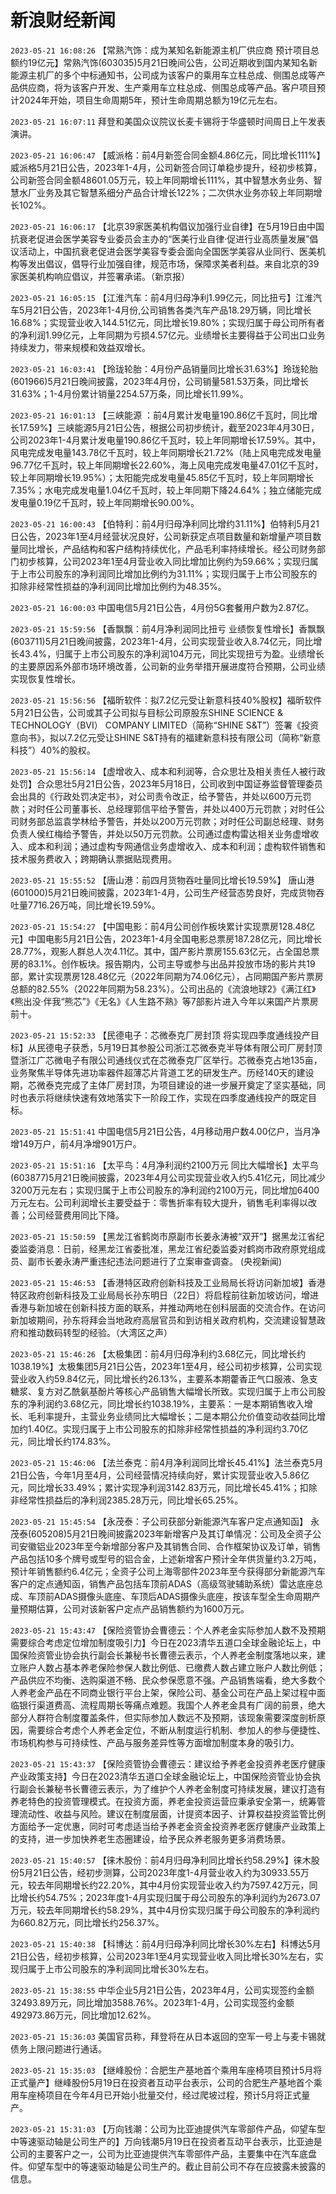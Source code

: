 # 新浪财经新闻
`2023-05-21 16:08:26` 【常熟汽饰：成为某知名新能源主机厂供应商 预计项目总额约19亿元】常熟汽饰(603035)5月21日晚间公告，公司近期收到国内某知名新能源主机厂的多个中标通知书，公司成为该客户的乘用车立柱总成、侧围总成等产品供应商，将为该客户开发、生产乘用车立柱总成、侧围总成等产品。客户项目预计2024年开始，项目生命周期5年，预计生命周期总额为19亿元左右。

`2023-05-21 16:07:11` 拜登和美国众议院议长麦卡锡将于华盛顿时间周日上午发表演讲。

`2023-05-21 16:06:47` 【威派格：前4月新签合同金额4.86亿元，同比增长111%】威派格5月21日公告，2023年1-4月，公司新签合同订单稳步提升，经初步核算，公司新签合同金额48601.05万元，较上年同期增长111%，其中智慧水务业务、智慧水厂业务及其它智慧系细分产品合计增长122%；二次供水业务亦较上年同期增长102%。

`2023-05-21 16:06:17` 【北京39家医美机构倡议加强行业自律】在5月19日由中国抗衰老促进会医学美容专业委员会主办的“医美行业自律·促进行业高质量发展”倡议活动上，中国抗衰老促进会医学美容专委会面向全国医学美容从业同行、医美机构等发出倡议，倡导行业加强自律，规范市场，保障求美者利益。来自北京的39家医美机构响应倡议，并签署承诺。（新京报）

`2023-05-21 16:05:15` 【江淮汽车：前4月归母净利1.99亿元，同比扭亏】江淮汽车5月21日公告，2023年1-4月份,公司销售各类汽车产品18.29万辆，同比增长16.68%；实现营业收入144.51亿元，同比增长19.80%；实现归属于母公司所有者的净利润1.99亿元，上年同期为亏损4.57亿元。业绩增长主要得益于公司出口业务持续发力，带来规模和效益双增长。

`2023-05-21 16:03:41` 【玲珑轮胎：4月份产品销量同比增长31.63%】玲珑轮胎(601966)5月21日晚间披露，2023年4月份，公司销量581.53万条，同比增长31.63%；1-4月份累计销量2254.57万条，同比增长11.99%。

`2023-05-21 16:01:13` 【三峡能源 ：前4月累计发电量190.86亿千瓦时，同比增长17.59%】三峡能源5月21日公告，根据公司初步统计，截至2023年4月30日，公司2023年1-4月累计发电量190.86亿千瓦时，较上年同期增长17.59%。其中，风电完成发电量143.78亿千瓦时，较上年同期增长21.72%（陆上风电完成发电量96.77亿千瓦时，较上年同期增长22.60%，海上风电完成发电量47.01亿千瓦时，较上年同期增长19.95%）；太阳能完成发电量45.85亿千瓦时，较上年同期增长7.35%；水电完成发电量1.04亿千瓦时，较上年同期下降24.64%；独立储能完成发电量0.19亿千瓦时，较上年同期增长90.00%。

`2023-05-21 16:00:43` 【伯特利：前4月归母净利同比增约31.11%】伯特利5月21日公告，2023年1至4月经营状况良好，公司新获定点项目数量和新增量产项目数量同比增长，产品结构和客户结构持续优化，产品毛利率持续增长。经公司财务部门初步核算，公司2023年1至4月营业收入同比增加比例约为59.66%；实现归属于上市公司股东的净利润同比增加比例约为31.11%；实现归属于上市公司股东的扣除非经常性损益的净利润同比增加比例约为48.35%。

`2023-05-21 16:00:03` 中国电信5月21日公告，4月份5G套餐用户数为2.87亿。

`2023-05-21 15:59:56` 【香飘飘：前4月净利润同比扭亏 业绩恢复性增长】香飘飘(603711)5月21日晚间披露，2023年1-4月，公司实现营业收入8.74亿元，同比增长43.4%，归属于上市公司股东的净利润104万元，同比实现扭亏为盈。业绩增长的主要原因系外部市场环境改善，公司新的业务举措开展进度符合预期，公司业绩实现恢复性增长。

`2023-05-21 15:56:56` 【福昕软件：拟7.2亿元受让新意科技40%股权】福昕软件5月21日公告，公司或其子公司拟与目标公司原股东SHINE SCIENCE & TECHNOLOGY（BVI） COMPANY LIMITED（简称“SHINE S&T”）签署《投资意向书》，拟以7.2亿元受让SHINE S&T持有的福建新意科技有限公司（简称“新意科技”）40%的股权。

`2023-05-21 15:56:14` 【虚增收入、成本和利润等，合众思壮及相关责任人被行政处罚】合众思壮5月21日公告，2023年5月18日，公司收到中国证券监督管理委员会出具的《行政处罚决定书》，对公司责令改正，给予警告，并处以600万元罚款；对时任公司董事长、总经理郭信平给予警告，并处以400万元罚款；对时任公司财务部总监袁学林给予警告，并处以200万元罚款；对时任公司副总经理、财务负责人侯红梅给予警告，并处以50万元罚款。公司通过虚构雷达相关业务虚增收入、成本和利润；通过虚构专网通信业务虚增收入、成本和利润；虚构软件销售和技术服务费收入；跨期确认票据贴现费用。

`2023-05-21 15:55:52` 【唐山港：前四月货物吞吐量同比增长19.59%】 唐山港(601000)5月21日晚间披露，2023年1-4月，公司生产经营态势良好，完成货物吞吐量7716.26万吨，同比增长19.59%。

`2023-05-21 15:54:27` 【中国电影：前4月公司创作板块累计实现票房128.48亿元】中国电影5月21日公告，2023年1-4月全国电影总票房187.28亿元，同比增长28.77%，观影人群总人次4.11亿。其中，国产影片票房155.63亿元，占全国总票房的83.1%。创作板块。报告期内，公司主导或参与出品并投放市场的影片共19部，累计实现票房128.48亿元（2022年同期为74.06亿元），占同期国产影片票房总额的82.55%（2022年同期为58.23%）。公司出品的《流浪地球2》《满江红》《熊出没·伴我“熊芯”》《无名》《人生路不熟》等7部影片进入今年以来国产片票房前十。

`2023-05-21 15:52:33` 【民德电子：芯微泰克厂房封顶 将实现四季度通线投产目标】从民德电子获悉，5月19日其参股公司浙江芯微泰克半导体有限公司厂房封顶暨浙江广芯微电子有限公司通线仪式在芯微泰克厂区举行。芯微泰克占地135亩，业务聚焦半导体先进功率器件超薄芯片背道工艺的研发生产。历经140天的建设期，芯微泰克完成了主体厂房封顶，为项目建设的进一步展开奠定了坚实基础，同时也表示将继续快速有效地落实下一阶段工作，实现在四季度通线投产的既定目标。

`2023-05-21 15:51:41` 中国电信5月21日公告，4月移动用户数4.00亿户，当月净增149万户，前4月净增901万户。

`2023-05-21 15:51:16` 【太平鸟：4月净利润约2100万元 同比大幅增长】太平鸟(603877)5月21日晚间披露，2023年4月公司实现营业收入约5.41亿元，同比减少3200万元左右；实现归属于上市公司股东的净利润约2100万元，同比增加6400万元左右。公司利润增长主要受益于：零售折率有较大提升，销售毛利率得以改善；公司经营费用同比下降。

`2023-05-21 15:50:59` 【黑龙江省鹤岗市原副市长姜永涛被“双开”】据黑龙江省纪委监委消息：日前，经黑龙江省委批准，黑龙江省纪委监委对鹤岗市政府原党组成员、副市长姜永涛严重违纪违法问题进行了立案审查调查。 (央视新闻)

`2023-05-21 15:46:53` 【香港特区政府创新科技及工业局局长将访问新加坡】香港特区政府创新科技及工业局局长孙东明日（22日）将启程前往新加坡访问，增进香港与新加坡在创新科技方面的联系，并推动两地在创科层面的交流合作。在访问新加坡期间，孙东将拜会当地政府高层官员和到访相关政府机构，交流建设智慧政府和推动数码转型的经验。（大湾区之声）

`2023-05-21 15:46:26` 【太极集团：前4月归母净利约3.68亿元，同比增长约1038.19%】太极集团5月21日公告，2023年1至4月，经公司初步核算，公司实现营业收入约59.84亿元，同比增长约26.13%，主要系本期藿香正气口服液、急支糖浆、复方对乙酰氨基酚片等核心产品销售大幅增长所致。实现归属于上市公司股东的净利润约3.68亿元，同比增长约1038.19%，主要系：一是本期销售收入增长、毛利率提升，主营业务业绩同比大幅增长；二是本期公允价值变动收益同比增加约1.40亿。实现归属于上市公司股东的扣除非经常性损益的净利润约3.70亿元，同比增长约174.83%。

`2023-05-21 15:46:06` 【法兰泰克：前4月净利润同比增长45.41%】法兰泰克5月21日公告，今年1月至4月，公司经营情况持续向好，累计实现营业收入5.86亿元，同比增长33.49%；累计实现净利润3142.83万元，同比增长45.41%；扣除非经常性损益后的净利润2385.28万元，同比增长65.25%。

`2023-05-21 15:45:54` 【永茂泰：子公司获部分新能源汽车客户定点通知函】 永茂泰(605208)5月21日晚间披露2023年新增客户及其订单情况：公司及全资子公司安徽铝业2023年至今新增部分客户及其销售合同、合作框架协议及订单，销售产品包括10多个牌号或型号的铝合金，上述新增客户预计全年供货量约3.2万吨，预计年销售额约6.4亿元；全资子公司上海零部件2023年至今获得部分新能源汽车客户的定点通知函，销售产品包括车顶前ADAS（高级驾驶辅助系统）雷达底座总成、车顶前ADAS摄像头底座、车顶后ADAS摄像头底座，按该车型全生命周期产量预期估算，公司对该新客户定点产品销售额约为1600万元。

`2023-05-21 15:43:47` 【保险资管协会曹德云：个人养老金实际参加人数不及预期 需要综合考虑定位增加制度吸引力】今日在2023清华五道口全球金融论坛上，中国保险资管业协会执行副会长兼秘书长曹德云表示，个人养老金制度落地以来，建立账户人数占基本养老保险参保人数比例低、已缴费人数占建立账户人数比例低；产品供应不均衡、选购渠道不畅、民众参保愿意不强。产品销售端看，绝大多数个人养老金产品在不同商业银行平台上架，保险公司、基金公司在产品上架过程中面临银行渠道费高、流程周期长等痛点难题。我国个人养老金具有广阔的前景，绝大部分人群符合制度覆盖条件，但实际参加人数远不及预期，该现象需要深度剖析原因，需要综合考虑个人养老金定位，不断从制度运行机制、参加人的参与便捷性、市场机构参与可持续性、产品与服务差异性等方面增加制度本身的吸引力。

`2023-05-21 15:43:37` 【保险资管协会曹德云：建议给予养老金投资养老医疗健康产业政策支持】今日在2023清华五道口全球金融论坛上，中国保险资管业协会执行副会长兼秘书长曹德云表示，为了维护个人养老金制度可持续发展，建议打造有养老特色的投资管理模式。在投资方面，养老金投资运营应秉承安全第一，统筹管理流动性、收益与风险。建议在制度层面，计提资本因子、计算权益投资监管比例方面给予一定优惠，同时可考虑适当给予养老金资金投资养老医疗健康产业政策上的支持，进一步加快养老生态圈建设，给予民众养老服务更多消费场景。

`2023-05-21 15:40:57` 【徕木股份：前4月归母净利同比增长约58.29%】徕木股份5月21日公告，经初步测算，公司2023年度1-4月营业收入约为30933.55万元，较去年同期增长约22.20%，其中4月份实现营业收入约为7597.42万元，同比增长约54.75%；2023年度1-4月实现归属于母公司股东的净利润约为2673.07万元，较去年同期增长约58.29%，其中4月份实现归属于母公司股东的净利润约为660.82万元，同比增长约256.37%。

`2023-05-21 15:40:38` 【科博达：前4月归母净利同比增长30%左右】科博达5月21日公告，经初步核算，公司2023年1至4月实现营业收入同比增长30%左右，实现归属于上市公司股东的净利润同比增长30%左右。

`2023-05-21 15:38:55` 中华企业5月21日公告，2023年4月，公司实现签约金额32493.89万元，同比增加3588.76%。2023年1-4月，公司实现签约金额492973.86万元，同比增加12.62%。

`2023-05-21 15:36:03` 美国官员称，拜登将在从日本返回的空军一号上与麦卡锡就债务上限问题进行通话。

`2023-05-21 15:35:03` 【继峰股份：合肥生产基地首个乘用车座椅项目预计5月将正式量产】继峰股份5月19日在投资者互动平台表示，公司的合肥生产基地首个乘用车座椅项目在今年4月已开始小批量交付，经过爬坡过程，预计5月将正式量产。

`2023-05-21 15:31:03` 【万向钱潮：公司为比亚迪提供汽车零部件产品，仰望车型中等速驱动轴是公司生产的】万向钱潮5月19日在投资者互动平台表示，比亚迪是公司的主要客户之一，公司为比亚迪提供汽车零部件产品，主要集中在汽车底盘件。仰望车型中的等速驱动轴是公司生产的。截止目前公司不存在应披露未披露的信息。

